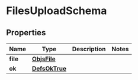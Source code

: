 
# FilesUploadSchema

## Properties
Name | Type | Description | Notes
------------ | ------------- | ------------- | -------------
**file** | [**ObjsFile**](ObjsFile.md) |  | 
**ok** | [**DefsOkTrue**](DefsOkTrue.md) |  | 



